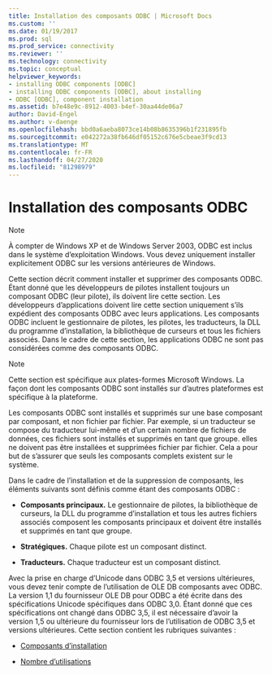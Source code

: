 ```yaml
---
title: Installation des composants ODBC | Microsoft Docs
ms.custom: ''
ms.date: 01/19/2017
ms.prod: sql
ms.prod_service: connectivity
ms.reviewer: ''
ms.technology: connectivity
ms.topic: conceptual
helpviewer_keywords:
- installing ODBC components [ODBC]
- installing ODBC components [ODBC], about installing
- ODBC [ODBC], component installation
ms.assetid: b7e48e9c-8912-4003-b4ef-30aa44de06a7
author: David-Engel
ms.author: v-daenge
ms.openlocfilehash: bbd0a6aeba8073ce14b08b8635396b1f231895fb
ms.sourcegitcommit: e042272a38fb646df05152c676e5cbeae3f9cd13
ms.translationtype: MT
ms.contentlocale: fr-FR
ms.lasthandoff: 04/27/2020
ms.locfileid: "81298979"
---
```

# <a name="installing-odbc-components"></a>Installation des composants ODBC
> [!NOTE]  
>  À compter de Windows XP et de Windows Server 2003, ODBC est inclus dans le système d’exploitation Windows. Vous devez uniquement installer explicitement ODBC sur les versions antérieures de Windows.  
  
 Cette section décrit comment installer et supprimer des composants ODBC. Étant donné que les développeurs de pilotes installent toujours un composant ODBC (leur pilote), ils doivent lire cette section. Les développeurs d’applications doivent lire cette section uniquement s’ils expédient des composants ODBC avec leurs applications. Les composants ODBC incluent le gestionnaire de pilotes, les pilotes, les traducteurs, la DLL du programme d’installation, la bibliothèque de curseurs et tous les fichiers associés. Dans le cadre de cette section, les applications ODBC ne sont pas considérées comme des composants ODBC.  
  
> [!NOTE]  
>  Cette section est spécifique aux plates-formes Microsoft Windows. La façon dont les composants ODBC sont installés sur d’autres plateformes est spécifique à la plateforme.  
  
 Les composants ODBC sont installés et supprimés sur une base composant par composant, et non fichier par fichier. Par exemple, si un traducteur se compose du traducteur lui-même et d’un certain nombre de fichiers de données, ces fichiers sont installés et supprimés en tant que groupe. elles ne doivent pas être installées et supprimées fichier par fichier. Cela a pour but de s’assurer que seuls les composants complets existent sur le système.  
  
 Dans le cadre de l’installation et de la suppression de composants, les éléments suivants sont définis comme étant des composants ODBC :  
  
-   **Composants principaux.** Le gestionnaire de pilotes, la bibliothèque de curseurs, la DLL du programme d’installation et tous les autres fichiers associés composent les composants principaux et doivent être installés et supprimés en tant que groupe.  
  
-   **Stratégiques.** Chaque pilote est un composant distinct.  
  
-   **Traducteurs.** Chaque traducteur est un composant distinct.  
  
 Avec la prise en charge d’Unicode dans ODBC 3,5 et versions ultérieures, vous devez tenir compte de l’utilisation de OLE DB composants avec ODBC. La version 1,1 du fournisseur OLE DB pour ODBC a été écrite dans des spécifications Unicode spécifiques dans ODBC 3,0. Étant donné que ces spécifications ont changé dans ODBC 3,5, il est nécessaire d’avoir la version 1,5 ou ultérieure du fournisseur lors de l’utilisation de ODBC 3,5 et versions ultérieures. Cette section contient les rubriques suivantes :  
  
-   [Composants d’installation](../../../odbc/reference/install/installation-components.md)  
  
-   [Nombre d’utilisations](../../../odbc/reference/install/usage-counting.md)
